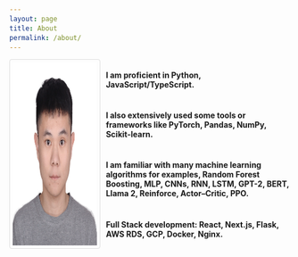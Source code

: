 ```yaml
---
layout: page
title: About
permalink: /about/
---
```


<!-- This is the base Jekyll theme. You can find out more info about customizing your Jekyll theme, as well as basic Jekyll usage documentation at [jekyllrb.com](https://jekyllrb.com/)

You can find the source code for Minima at GitHub:
[jekyll][jekyll-organization] /
[minima](https://github.com/jekyll/minima)

You can find the source code for Jekyll at GitHub:
[jekyll][jekyll-organization] /
[jekyll](https://github.com/jekyll/jekyll)


[jekyll-organization]: https://github.com/jekyll -->
<div style="display:flex">
<img src="/assets/files/photo.jpg" style="display:block;
margin-right:10px;
  border: 1px solid #ddd;
  border-radius: 4px;
  padding: 5px;
  " width="30%" />
  <div style="display:flex;
  flex-direction: column;">

<h4>I am proficient in Python, JavaScript/TypeScript.</h4>

<h4>I also extensively used some tools or frameworks like PyTorch, Pandas, NumPy, Scikit-learn.</h4>

<h4>I am familiar with many machine learning algorithms for examples, Random Forest Boosting, MLP, CNNs, RNN, LSTM, GPT-2, BERT, Llama 2, Reinforce, Actor–Critic, PPO.</h4>

<h4>Full Stack development: React, Next.js, Flask, AWS RDS, GCP, Docker, Nginx.</h4>


</div>
</div>
